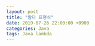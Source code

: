 ```yaml
---
layout: post
title: "람다 표현식"
date: 2019-07-26 22:00:00 +0900
categories: Java
tags: Java lambda
---
```

